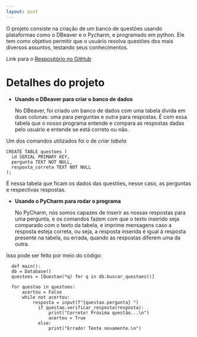 ```yaml
---
layout: post
---
```


O projeto consiste na criação de um banco de questões usando plataformas como o DBeaver e o Pycharm, e programado em python.
Ele tem como objetivo permitir que o usuário resolva questões dos mais diversos assuntos, testando seus conhecimentos.

Link para o [Respositório no GitHub](https://github.com/liviavianac/banco_de_questoes.git)

# Detalhes do projeto

- **Usando o DBeaver para criar o banco de dados**

  No DBeaver, foi criado um banco de dados com uma tabela divida em duas colunas: uma para perguntas e outra para respostas. É com essa tabela que o nosso programa entende e compara as respostas dadas pelo usuário e entende se está correto ou não.

Um dos comandos utilizados foi o de _criar tabela_

    CREATE TABLE questoes (
      id SERIAL PRIMARY KEY,
      pergunta TEXT NOT NULL,
      resposta_correta TEXT NOT NULL
    );

É nessa tabela que ficam os dados das questões, nesse caso, as perguntas e respectivas respostas.



- **Usando o PyCharm para rodar o programa**
  
  No PyCharm, nós somos capazes de inserir as nossas respostas para uma pergunta, e os comandos fazem com que o texto inserido seja comparado com o texto da tabela, e imprime mensagens caso a resposta esteja correta, ou seja, a resposta inserida é igual à resposta presente na tabela, ou errada, quando as respostas diferem uma da outra.
  
Isso pode ser feito por meio do código:

      def main():
      db = Database()
      questoes = [Questao(*q) for q in db.buscar_questoes()]
  
      for questao in questoes:
          acertou = False
          while not acertou:
              resposta = input(f"{questao.pergunta} ")
                if questao.verificar_resposta(resposta):
                    print("Correto! Próxima questão...\n")
                    acertou = True
                else:
                    print("Errado! Tente novamente.\n")
